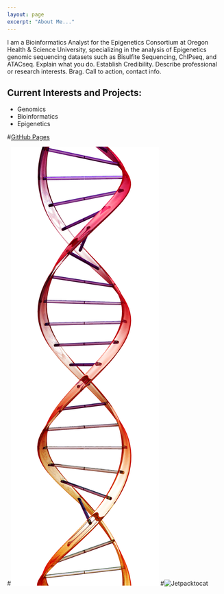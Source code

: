 ```yaml
---
layout: page
excerpt: "About Me..."
---
```


I am a Bioinformatics Analyst for the Epigenetics Consortium at Oregon Health & Science University, specializing in the analysis of Epigenetics genomic sequencing datasets such as Bisulfite Sequencing, ChIPseq, and ATACseq.
Explain what you do. Establish Credibility. Describe professional or research interests. Brag.
Call to action, contact info.

## Current Interests and Projects:

- Genomics
- Bioinformatics
- Epigenetics

#[GitHub Pages](http://laderast.github.io)

#![this is an image](images/bio-photo.jpg)
#![Jetpacktocat](https://octodex.github.com/images/jetpacktocat.png)
